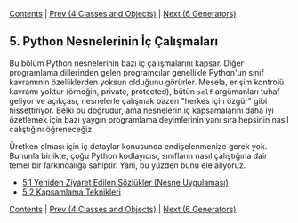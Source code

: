 [Contents](../Contents.md) \| [Prev (4 Classes and Objects)](../04_Classes_objects/00_Overview.md) \| [Next (6 Generators)](../06_Generators/00_Overview.md)

## 5. Python Nesnelerinin İç Çalışmaları

Bu bölüm Python nesnelerinin bazı iç çalışmalarını kapsar. Diğer programlama dillerinden gelen programcılar genellikle Python'un sınıf kavramının özelliklerden yoksun olduğunu görürler. Mesela, erişim kontrolü kavramı yoktur (örneğin, private,  protected), bütün `self` argümanları tuhaf geliyor ve açıkçası, nesnelerle çalışmak bazen "herkes için özgür" gibi hissettiriyor. Belki bu doğrudur, ama nesnelerin iç kapsamalarını daha iyi özetlemek için bazı yaygın programlama deyimlerinin yanı sıra hepsinin nasıl çalıştığını öğreneceğiz.

Üretken olması için iç detaylar konusunda endişelenmenize gerek yok. Bununla birlikte, çoğu Python kodlayıcısı, sınıfların nasıl çalıştığına dair temel bir farkındalığa sahiptir. Yani, bu yüzden bunu ele alıyoruz.

* [5.1 Yeniden Ziyaret Edilen Sözlükler (Nesne Uygulaması)](01_Dicts_revisited.md)
* [5.2 Kapsamlama Teknikleri](02_Classes_encapsulation.md)

[Contents](../Contents.md) \| [Prev (4 Classes and Objects)](../04_Classes_objects/00_Overview.md) \| [Next (6 Generators)](../06_Generators/00_Overview.md)